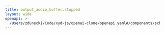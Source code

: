 ```yaml
---
title: output_audio_buffer.stopped
layout: wide
openapi: >-
  /Users/zdunecki/Code/xyd-js/openai-clone/openapi.yaml#/components/schemas/RealtimeServerEventOutputAudioBufferStopped
---
```


